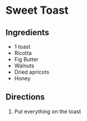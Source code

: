 # Sweet Toast

## Ingredients

- 1 toast
- Ricotta
- Fig Butter
- Walnuts
- Dried apricots
- Honey

## Directions
1. Put everything on the toast
